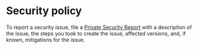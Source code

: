 # Security policy

To report a security issue, file a [Private Security Report](https://github.com/gruyaume/goops/security/advisories/new)
with a description of the issue, the steps you took to create the issue, affected versions, and, if known, mitigations for the issue.
